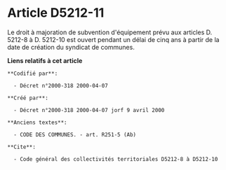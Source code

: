 # Article D5212-11

Le droit à majoration de subvention d'équipement prévu aux articles D. 5212-8 à D. 5212-10 est ouvert pendant un délai de
cinq ans à partir de la date de création du syndicat de communes.

**Liens relatifs à cet article**

	**Codifié par**:

	  - Décret n°2000-318 2000-04-07

	**Créé par**:

	  - Décret n°2000-318 2000-04-07 jorf 9 avril 2000

	**Anciens textes**:

	  - CODE DES COMMUNES. - art. R251-5 (Ab)

	**Cite**:

	  - Code général des collectivités territoriales D5212-8 à D5212-10
